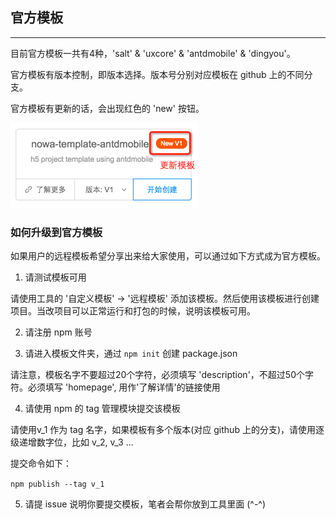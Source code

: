 ## 官方模板

---

<!--插图 -->

目前官方模板一共有4种，'salt' & 'uxcore' & 'antdmobile' & 'dingyou'。

官方模板有版本控制，即版本选择。版本号分别对应模板在 github 上的不同分支。

官方模板有更新的话，会出现红色的 'new' 按钮。

<img src="sc_template_0.png" width="300">


### 如何升级到官方模板

如果用户的远程模板希望分享出来给大家使用，可以通过如下方式成为官方模板。

1. 请测试模板可用

请使用工具的 '自定义模板' -> '远程模板' 添加该模板。然后使用该模板进行创建项目。当改项目可以正常运行和打包的时候，说明该模板可用。

2. 请注册 npm 账号

3. 请进入模板文件夹，通过 `npm init` 创建 package.json

 请注意，模板名字不要超过20个字符，必须填写 'description'，不超过50个字符。必须填写 'homepage', 用作'了解详情'的链接使用

4. 请使用 npm 的 tag 管理模块提交该模板

请使用v_1 作为 tag 名字，如果模板有多个版本(对应 github 上的分支)，请使用逐级递增数字位，比如 v_2, v_3 ...

提交命令如下：

`npm publish --tag v_1`

5. 请提 issue 说明你要提交模板，笔者会帮你放到工具里面 (^-^)


